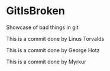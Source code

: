 # GitIsBroken
Showcase of bad things in git

This is a commit done by Linus Torvalds

This is a commit done by George Hotz

This is a commit done by Myrkur